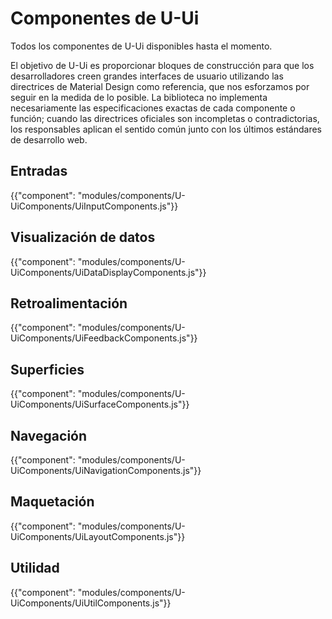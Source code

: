 # Componentes de U-Ui

<p class="description">Todos los componentes de U-Ui disponibles hasta el momento.</p>

El objetivo de U-Ui es proporcionar bloques de construcción para que los desarrolladores creen grandes interfaces de usuario utilizando las directrices de Material Design como referencia, que nos esforzamos por seguir en la medida de lo posible.
La biblioteca no implementa necesariamente las especificaciones exactas de cada componente o función; cuando las directrices oficiales son incompletas o contradictorias, los responsables aplican el sentido común junto con los últimos estándares de desarrollo web.

## Entradas

{{"component": "modules/components/U-UiComponents/UiInputComponents.js"}}

## Visualización de datos

{{"component": "modules/components/U-UiComponents/UiDataDisplayComponents.js"}}

## Retroalimentación

{{"component": "modules/components/U-UiComponents/UiFeedbackComponents.js"}}

## Superficies

{{"component": "modules/components/U-UiComponents/UiSurfaceComponents.js"}}

## Navegación

{{"component": "modules/components/U-UiComponents/UiNavigationComponents.js"}}

## Maquetación

{{"component": "modules/components/U-UiComponents/UiLayoutComponents.js"}}

## Utilidad

{{"component": "modules/components/U-UiComponents/UiUtilComponents.js"}}